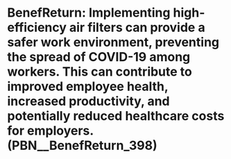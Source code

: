 # BenefReturn: __Implementing high-efficiency air filters can provide a safer work environment, preventing the spread of COVID-19 among workers. This can contribute to improved employee health, increased productivity, and potentially reduced healthcare costs for employers.__ (PBN__BenefReturn_398)

